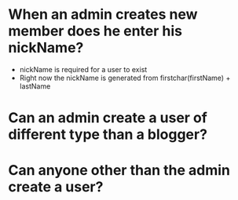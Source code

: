# When an admin creates new member does he enter his nickName?
- nickName is required for a user to exist
- Right now the nickName is generated from firstchar(firstName) + lastName

# Can an admin create a user of different type than a blogger?

# Can anyone other than the admin create a user?

